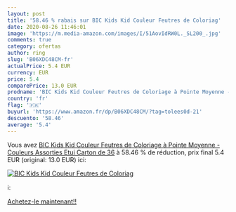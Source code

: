 ```yaml
---
layout: post
title: '58.46 % rabais sur BIC Kids Kid Couleur Feutres de Coloriag'
date: 2020-08-26 11:46:01
image: 'https://m.media-amazon.com/images/I/51AovIdRW0L._SL200_.jpg'
comments: true
category: ofertas
author: ring
slug: 'B06XDC48CM-fr'
actualPrice: 5.4 EUR
currency: EUR
price: 5.4
comparePrice: 13.0 EUR
prodname: 'BIC Kids Kid Couleur Feutres de Coloriage à Pointe Moyenne - Couleurs Assorties  Etui Carton de 36'
country: 'fr'
flag: '🇫🇷'
buyurl: 'https://www.amazon.fr/dp/B06XDC48CM/?tag=tolees0d-21'
descuento: '58.46'
average: '5.4'
---
```


Vous avez [BIC Kids Kid Couleur Feutres de Coloriage à Pointe Moyenne - Couleurs Assorties  Etui Carton de 36](https://www.amazon.fr/dp/B06XDC48CM/?tag=tolees0d-21)  à  58.46 % de réduction, prix final  5.4 EUR (original: 13.0 EUR) ici:

[![BIC Kids Kid Couleur Feutres de Coloriag](https://m.media-amazon.com/images/I/51AovIdRW0L._SL200_.jpg)](https://www.amazon.fr/dp/B06XDC48CM/?tag=tolees0d-21)

ℹ️:


[Achetez-le maintenant!!](https://www.amazon.fr/dp/B06XDC48CM/?tag=tolees0d-21)
